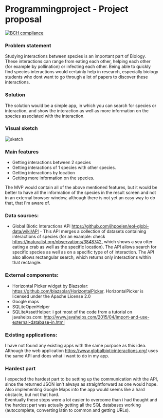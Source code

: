 # Programmingproject - Project proposal
[![BCH compliance](https://bettercodehub.com/edge/badge/romanlakerveld/ProgProj?branch=master)](https://bettercodehub.com/)

### Problem statement
Studying interactions between species is an important part of Biology. These interactions can range from eating each other, helping each other (for example by pollination) or infecting each other.
Being able to quickly find species interactions would certainly help in research, especially biology students who dont want to go through a lot of papers to discover these interactions.

### Solution
The solution would be a simple app, in which you can search for species or interaction, and show the interaction as well as more information on the species associated with the interaction.

### Visual sketch
![sketch](https://github.com/romanlakerveld/ProgProj/blob/master/doc/reportsketchfinal.bmp)

### Main features
- Getting interactions between 2 species
- Getting interactions of 1 species with other species.
- Getting interactions by location
- Getting more information on the species.

The MVP would contain all of the above mentioned features, but it would be better to have all the information of the species in the result screen and not in an external browser window, although there is not yet an easy way to do that, that i'm aware of.

### Data sources:
- Global Biotic Interactions API https://github.com/jhpoelen/eol-globi-data/wiki/API - This API merges a collection of datasets containing interactions of species (for an example: check https://inaturalist.org/observations/3848742, which shows a sea otter eating a crab as well as the specific location). The API allows search for specific species as well as on a specific type of of interaction. The API also allows rectangular search, which returns only interactions within that rectangle.

### External components:
- Horizontal Picker widget by Blazsolar: https://github.com/blazsolar/HorizontalPicker. HorizontalPicker is licensed under the Apache License 2.0
- Google maps
- SQLiteOpenHelper
- SQLiteAssetHelper: i got most of the code from a tutorial on javahelps.com: http://www.javahelps.com/2015/04/import-and-use-external-database-in.html

### Existing applications:
I have not found any existing apps with the same purpose as this idea. Although the web application https://www.globalbioticinteractions.org/ uses the same API and does what i want to do in my app.

### Hardest part
I expected the hardest part to be setting up the communication with the API, since the returned JSON isn't always as
 straightforward as one would hope. Also implementing Google Maps into the app would seems like a hard obstacle, but not that hard.     
 Eventually these steps were a lot easier to overcome than i had thought and the hardest part was actually getting all the SQL databases working (autocomplete, converting latin to common and getting URLs).
